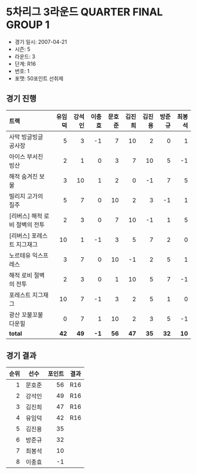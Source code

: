 # 5차리그 3라운드 QUARTER FINAL GROUP 1

- 경기 일시: 2007-04-21
- 시즌: 5
- 라운드: 3
- 단계: R16
- 번호: 1
- 포맷: 50포인트 선취제





## 경기 진행

| 트랙 | 유임덕 | 강석인 | 이충효 | 문호준 | 김진희 | 김진용 | 방준규 | 최봉석 |
|:---|---:|---:|---:|---:|---:|---:|---:|---:|
| 사막 빙글빙글 공사장 | 5 | 3 | -1 | 7 | 10 | 2 | 0 | 1 |
| 아이스 부서진 빙산 | 2 | 1 | 0 | 3 | 7 | 10 | 5 | -1 |
| 해적 숨겨진 보물 | 3 | 10 | 1 | 2 | 0 | -1 | 7 | 5 |
| 빌리지 고가의 질주 | 5 | 7 | 0 | 10 | 2 | 3 | -1 | 1 |
| [리버스] 해적 로비 절벽의 전투 | 2 | 3 | 0 | 7 | 10 | -1 | 1 | 5 |
| [리버스] 포레스트 지그재그 | 10 | 1 | -1 | 3 | 5 | 7 | 2 | 0 |
| 노르테유 익스프레스 | 3 | 7 | 0 | 10 | -1 | 2 | 5 | 1 |
| 해적 로비 절벽의 전투 | 2 | 3 | 0 | 1 | 10 | 5 | 7 | -1 |
| 포레스트 지그재그 | 10 | 7 | -1 | 3 | 2 | 5 | 1 | 0 |
| 광산 꼬불꼬불 다운힐 | 0 | 7 | 1 | 10 | 2 | 3 | 5 | -1 |
| __total__ | __42__ | __49__ | __-1__ | __56__ | __47__ | __35__ | __32__ | __10__ |




## 경기 결과

| 순위 | 선수 | 포인트 | 결과 |
|---:|:---:|---:|:---:|
| 1 | 문호준 | 56 | R16 |
| 2 | 강석인 | 49 | R16 |
| 3 | 김진희 | 47 | R16 |
| 4 | 유임덕 | 42 | R16 |
| 5 | 김진용 | 35 |  |
| 6 | 방준규 | 32 |  |
| 7 | 최봉석 | 10 |  |
| 8 | 이충효 | -1 |  |

